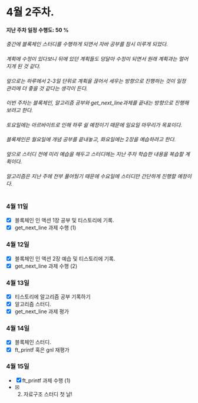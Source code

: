 # 4월 2주차.

#### 지난 주차 일정 수행도: 50 %
*중간에 블록체인 스터디를 수행하게 되면서 자바 공부를 잠시 미루게 되었다.*
####
*계획에 수정이 있다보니 뒤에 있던 계획들도 덩달아 수정이 되면서 원래 계획과는 멀어지게 된 것 같다.*
####
*앞으로는 하루에서 2-3일 단위로 계획을 끊어서 세우는 방향으로 진행하는 것이 일정 관리에 더 좋을 것 같다는 생각이 든다.*
####
*이번 주차는 블록체인, 알고리즘 공부와 get_next_line과제를 끝내는 방향으로 진행해보려고 한다.*
####
*토요일에는 아르바이트로 인해 하루 쉴 예정이기 때문에 일요일 마무리가 목표이다.*
####
*블록체인은 월요일에 개념 공부를 끝내놓고, 화요일에는 2장을 예습하려고 한다.*
####
*앞으로 스터디 전에 미리 예습을 해두고 스터디에는 지난 주차 학습한 내용을 복습할 계획이다.*
####
*알고리즘은 지난 주에 전부 풀어뒀기 때문에 수요일에 스터디만 간단하게 진행할 예정이다.*
#
### 4월 11일
- [x] 블록체인 인 액션 1장 공부 및 티스토리에 기록.
- [x] get_next_line 과제 수행 (1)

### 4월 12일
- [x] 블록체인 인 액션 2장 예습 및 티스토리에 기록.
- [x] get_next_line 과제 수행 (2)

### 4월 13일
- [x] 티스토리에 알고리즘 공부 기록하기
- [x] 알고리즘 스터디.
- [x] get_next_line 과제 평가

### 4월 14일
- [x] 블록체인 스터디.
- [x] ft_printf 혹은 gnl 재평가

### 4월 15일
- [x] ft_printf 과제 수행 (1)
- [x] 2. 자료구조 스터디 첫 날!
